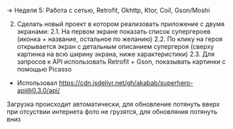 -> Неделя 5: Работа с сетью, Retrofit, Okhttp, Ktor, Coil, Gson/Moshi

2. Сделать новый проект в котором реализовать приложение с двумя экранами:
2.1. На первом экране показать список супергероев (иконка + название, остальное по желанию)
2.2. По клику на героя открывается экран с детальным описанием супергероя (сверху картинка на всю ширину экрана, ниже характеристики)
2.3. Для запросов к API использовать Retrofit + Gson, показывать картинки с помощью Picasso


- Использовал https://cdn.jsdelivr.net/gh/akabab/superhero-api@0.3.0/api/

Загрузка происходит автоматически, для обновление потянуть вверх
при отсуствии интернета фото не грузятся, для обновляния потянуть вниз
